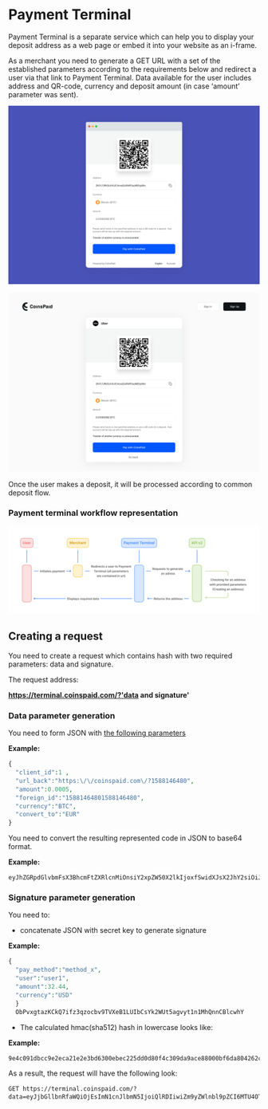 # Payment Terminal

Payment Terminal is a separate service which can help you to display your deposit address as a web page or embed it into your website as an i-frame.

As a merchant you need to generate a GET URL with a set of the established parameters according to the requirements below and redirect a user via that link to Payment Terminal. Data available for the user includes address and QR-code, currency and deposit amount \(in case ‘amount’ parameter was sent\).

![An example of implementation of Payment Terminal with i-frame](../.gitbook/assets/image%20%2847%29.png)

![An example of implementation of Payment Terminal without i-frame](../.gitbook/assets/image%20%2846%29.png)

Once the user makes a deposit, it will be processed according to common deposit flow.

### Payment terminal workflow representation

![](../.gitbook/assets/image%20%2843%29.png)

## Creating a request

You need to create a request which contains hash with two required parameters: data and signature.

The request address:

**https://terminal.coinspaid.com/?'data and signature'**

### **Data parameter generation**

You need to form JSON with [the following parameters](../api-documentation/api-reference.md#payment-terminal-json-parameters)

**Example:**

```php
{
  "client_id":1 ,
  "url_back":"https:\/\/coinspaid.com\/?1588146480",
  "amount":0.0005,
  "foreign_id":"15881464801588146480",
  "currency":"BTC",
  "convert_to":"EUR"
}
```

You need to convert the resulting represented code in JSON to base64 format.

**Example:**

```text
eyJhZGRpdGlvbmFsX3BhcmFtZXRlcnMiOnsiY2xpZW50X2lkIjoxfSwidXJsX2JhY2siOiJodHRwczpcL1wvY29pbnNwYWlkLmNvbVwvPzE1ODgxNDY0ODAiLCJhbW91bnQiOjAuMDAwNSwiZm9yZWlnbl9pZCI6IjE1ODgxNDY0ODAxNTg4MTQ2NDgwIiwiY3VycmVuY3kiOiJCVEMiLCJjb252ZXJ0X3RvIjoiRVVSIn0=
```

### **Signature parameter generation**

You need to:

* concatenate JSON with secret key to generate signature

**Example:**

```php
{
  "pay_method":"method_x",
  "user":"user1",
  "amount":32.44,
  "currency":"USD"
  }
  ObPvxgtazKCkQ7ifz3qzocbv9TVXeB1LUIbCsYk2WUt5agvyt1n1MhQnnCBlcwhY
```

* The calculated hmac\(sha512\) hash in lowercase looks like:

**Example:**

```text
9e4c091dbcc9e2eca21e2e3bd6300ebec225dd0d80f4c309da9ace88000bf6da804262c1415a0b956d1d9411e05f55a547b234ce86338bc55ba58c9962ca0dad
```

As a result, the request will have the following look:

```text
GET https://terminal.coinspaid.com/?data=eyJjbGllbnRfaWQiOjEsImN1cnJlbmN5IjoiQlRDIiwiZm9yZWlnbl9pZCI6MTU4OTI2ODI1N30=&signature=9e4c091dbcc9e2eca21e2e3bd6300ebec225dd0d80f4c309da9ace88000bf6da804262c1415a0b956d1d9411e05f55a547b234ce86338bc55ba58c9962ca0dad
```

